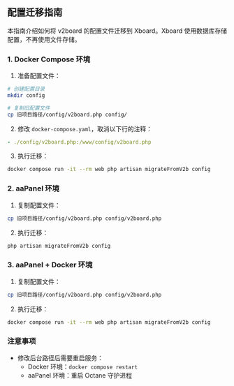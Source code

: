## 配置迁移指南

本指南介绍如何将 v2board 的配置文件迁移到 Xboard。Xboard 使用数据库存储配置，不再使用文件存储。

### 1. Docker Compose 环境

1. 准备配置文件：
```bash
# 创建配置目录
mkdir config

# 复制旧配置文件
cp 旧项目路径/config/v2board.php config/
```

2. 修改 `docker-compose.yaml`，取消以下行的注释：
```yaml
- ./config/v2board.php:/www/config/v2board.php
```

3. 执行迁移：
```bash
docker compose run -it --rm web php artisan migrateFromV2b config
```

### 2. aaPanel 环境

1. 复制配置文件：
```bash
cp 旧项目路径/config/v2board.php config/v2board.php
```

2. 执行迁移：
```bash
php artisan migrateFromV2b config
```

### 3. aaPanel + Docker 环境

1. 复制配置文件：
```bash
cp 旧项目路径/config/v2board.php config/v2board.php
```

2. 执行迁移：
```bash
docker compose run -it --rm web php artisan migrateFromV2b config
```

### 注意事项

- 修改后台路径后需要重启服务：
  - Docker 环境：`docker compose restart`
  - aaPanel 环境：重启 Octane 守护进程
